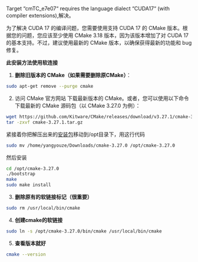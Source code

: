  Target “cmTC_e7e07“ requires the language dialect “CUDA17“ (with compiler extensions),解决。
 
为了解决 CUDA 17 的编译问题，您需要使用支持 CUDA 17 的 CMake 版本。根据您的问题，您应该至少使用 CMake 3.18 版本，因为该版本增加了对 CUDA 17 的基本支持。不过，建议使用最新的 CMake 版本，以确保获得最新的功能和 bug 修复。

**此安装方法使用软连接**

1. **删除旧版本的 CMake（如果需要删除原CMake）**：
```bash
sudo apt-get remove --purge cmake
```

2. 访问 CMake 官方网站 下载最新版本的 CMake。或者，您可以使用以下命令下载最新的 CMake 源码包（以 CMake 3.27.0 为例）：
```bash
wget https://github.com/Kitware/CMake/releases/download/v3.27.1/cmake-3.27.1.tar.gz
tar -zxvf cmake-3.27.1.tar.gz
```
紧接着你把解压出来的[安装包](https://so.csdn.net/so/search?q=%E5%AE%89%E8%A3%85%E5%8C%85&spm=1001.2101.3001.7020)移动到/opt目录下，用这行代码
```bash
sudo mv /home/yangyouze/Downloads/cmake-3.27.0 /opt/cmake-3.27.0
```
然后安装
```bash
cd /opt/cmake-3.27.0
./bootstrap
make
sudo make install
```
3. **删除原有的软链接标记（很重要）**
```bash
sudo rm /usr/local/bin/cmake
```
4. **创建cmake的软链接**
```bash
sudo ln -s /opt/cmake-3.27.0/bin/cmake /usr/local/bin/cmake
```
5. **查看版本就好**
```bash
cmake --version
```
